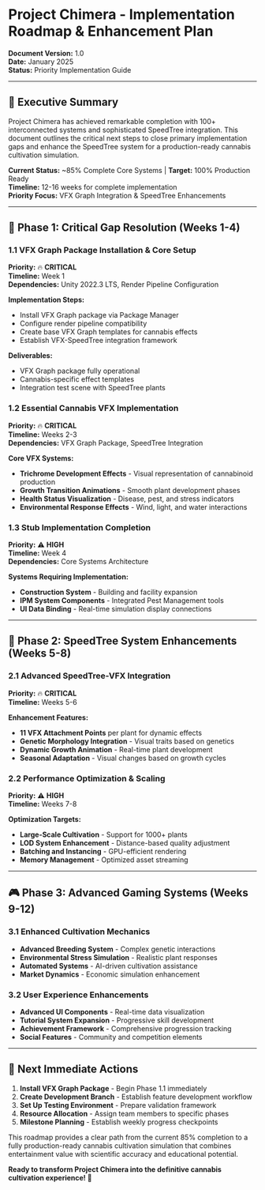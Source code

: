 # Project Chimera - Implementation Roadmap & Enhancement Plan

**Document Version:** 1.0  
**Date:** January 2025  
**Status:** Priority Implementation Guide  

---

## 🎯 **Executive Summary**

Project Chimera has achieved remarkable completion with 100+ interconnected systems and sophisticated SpeedTree integration. This document outlines the critical next steps to close primary implementation gaps and enhance the SpeedTree system for a production-ready cannabis cultivation simulation.

**Current Status:** ~85% Complete Core Systems | **Target:** 100% Production Ready  
**Timeline:** 12-16 weeks for complete implementation  
**Priority Focus:** VFX Graph Integration & SpeedTree Enhancements  

---

## 🚨 **Phase 1: Critical Gap Resolution (Weeks 1-4)**

### **1.1 VFX Graph Package Installation & Core Setup**
**Priority:** 🔥 **CRITICAL**  
**Timeline:** Week 1  
**Dependencies:** Unity 2022.3 LTS, Render Pipeline Configuration

**Implementation Steps:**
- Install VFX Graph package via Package Manager
- Configure render pipeline compatibility
- Create base VFX Graph templates for cannabis effects
- Establish VFX-SpeedTree integration framework

**Deliverables:**
- VFX Graph package fully operational
- Cannabis-specific effect templates
- Integration test scene with SpeedTree plants

### **1.2 Essential Cannabis VFX Implementation**
**Priority:** 🔥 **CRITICAL**  
**Timeline:** Weeks 2-3  
**Dependencies:** VFX Graph Package, SpeedTree Integration

**Core VFX Systems:**
- **Trichrome Development Effects** - Visual representation of cannabinoid production
- **Growth Transition Animations** - Smooth plant development phases
- **Health Status Visualization** - Disease, pest, and stress indicators
- **Environmental Response Effects** - Wind, light, and water interactions

### **1.3 Stub Implementation Completion**
**Priority:** ⚠️ **HIGH**  
**Timeline:** Week 4  
**Dependencies:** Core Systems Architecture

**Systems Requiring Implementation:**
- **Construction System** - Building and facility expansion
- **IPM System Components** - Integrated Pest Management tools
- **UI Data Binding** - Real-time simulation display connections

---

## 🌿 **Phase 2: SpeedTree System Enhancements (Weeks 5-8)**

### **2.1 Advanced SpeedTree-VFX Integration**
**Priority:** 🔥 **CRITICAL**  
**Timeline:** Weeks 5-6  

**Enhancement Features:**
- **11 VFX Attachment Points** per plant for dynamic effects
- **Genetic Morphology Integration** - Visual traits based on genetics
- **Dynamic Growth Animation** - Real-time plant development
- **Seasonal Adaptation** - Visual changes based on growth cycles

### **2.2 Performance Optimization & Scaling**
**Priority:** ⚠️ **HIGH**  
**Timeline:** Weeks 7-8  

**Optimization Targets:**
- **Large-Scale Cultivation** - Support for 1000+ plants
- **LOD System Enhancement** - Distance-based quality adjustment
- **Batching and Instancing** - GPU-efficient rendering
- **Memory Management** - Optimized asset streaming

---

## 🎮 **Phase 3: Advanced Gaming Systems (Weeks 9-12)**

### **3.1 Enhanced Cultivation Mechanics**
- **Advanced Breeding System** - Complex genetic interactions
- **Environmental Stress Simulation** - Realistic plant responses
- **Automated Systems** - AI-driven cultivation assistance
- **Market Dynamics** - Economic simulation enhancement

### **3.2 User Experience Enhancements**
- **Advanced UI Components** - Real-time data visualization
- **Tutorial System Expansion** - Progressive skill development
- **Achievement Framework** - Comprehensive progression tracking
- **Social Features** - Community and competition elements

---

## 🎯 **Next Immediate Actions**

1. **Install VFX Graph Package** - Begin Phase 1.1 immediately
2. **Create Development Branch** - Establish feature development workflow
3. **Set Up Testing Environment** - Prepare validation framework
4. **Resource Allocation** - Assign team members to specific phases
5. **Milestone Planning** - Establish weekly progress checkpoints

This roadmap provides a clear path from the current 85% completion to a fully production-ready cannabis cultivation simulation that combines entertainment value with scientific accuracy and educational potential.

**Ready to transform Project Chimera into the definitive cannabis cultivation experience! 🌱**
